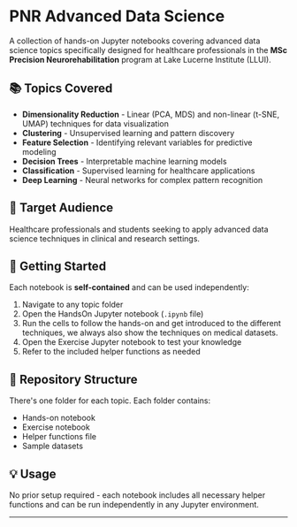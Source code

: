 # PNR Advanced Data Science

A collection of hands-on Jupyter notebooks covering advanced data science topics specifically designed for healthcare professionals in the **MSc Precision Neurorehabilitation** program at Lake Lucerne Institute (LLUI).

## 📚 Topics Covered

- **Dimensionality Reduction** - Linear (PCA, MDS) and non-linear (t-SNE, UMAP) techniques for data visualization
- **Clustering** - Unsupervised learning and pattern discovery
- **Feature Selection** - Identifying relevant variables for predictive modeling  
- **Decision Trees** - Interpretable machine learning models
- **Classification** - Supervised learning for healthcare applications
- **Deep Learning** - Neural networks for complex pattern recognition

## 🎯 Target Audience

Healthcare professionals and students seeking to apply advanced data science techniques in clinical and research settings.

## 🚀 Getting Started

Each notebook is **self-contained** and can be used independently:

1. Navigate to any topic folder
2. Open the HandsOn Jupyter notebook (`.ipynb` file)
3. Run the cells to follow the hands-on and get introduced to the different techniques, we always also show the techniques on medical datasets.
4. Open the Exercise Jupyter notebook to test your knowledge
5. Refer to the included helper functions as needed

## 📁 Repository Structure

There's one folder for each topic. Each folder contains:
- Hands-on notebook
- Exercise notebook
- Helper functions file
- Sample datasets

## 💡 Usage

No prior setup required - each notebook includes all necessary helper functions and can be run independently in any Jupyter environment.

---
